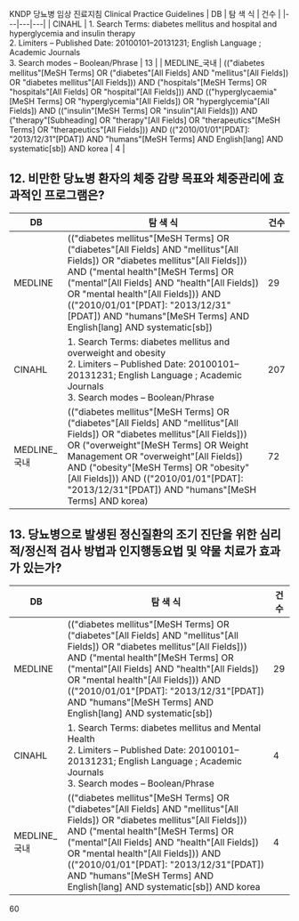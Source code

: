 KNDP 당뇨병 임상 진료지침 Clinical Practice Guidelines
| DB | 탐 색 식 | 건수 |
|---|---|---|
| CINAHL | 1. Search Terms: diabetes mellitus and hospital and hyperglycemia and insulin therapy<br>2. Limiters – Published Date: 20100101–20131231; English Language ; Academic Journals<br>3. Search modes – Boolean/Phrase | 13 |
| MEDLINE_국내 | (("diabetes mellitus"[MeSH Terms] OR ("diabetes"[All Fields] AND "mellitus"[All Fields]) OR "diabetes mellitus"[All Fields])) AND ("hospitals"[MeSH Terms] OR "hospitals"[All Fields] OR "hospital"[All Fields])) AND (("hyperglycaemia"[MeSH Terms] OR "hyperglycemia"[All Fields]) OR "hyperglycemia"[All Fields]) AND (("insulin"[MeSH Terms] OR "insulin"[All Fields])) AND ("therapy"[Subheading] OR "therapy"[All Fields] OR "therapeutics"[MeSH Terms] OR "therapeutics"[All Fields])) AND (("2010/01/01"[PDAT]: "2013/12/31"[PDAT]) AND "humans"[MeSH Terms] AND English[lang] AND systematic[sb]) AND korea | 4 |

## 12. 비만한 당뇨병 환자의 체중 감량 목표와 체중관리에 효과적인 프로그램은?

| DB | 탐 색 식 | 건수 |
|---|---|---|
| MEDLINE | (("diabetes mellitus"[MeSH Terms] OR ("diabetes"[All Fields] AND "mellitus"[All Fields]) OR "diabetes mellitus"[All Fields])) AND ("mental health"[MeSH Terms] OR ("mental"[All Fields] AND "health"[All Fields]) OR "mental health"[All Fields])) AND (("2010/01/01"[PDAT]: "2013/12/31"[PDAT]) AND "humans"[MeSH Terms] AND English[lang] AND systematic[sb]) | 29 |
| CINAHL | 1. Search Terms: diabetes mellitus and overweight and obesity<br>2. Limiters – Published Date: 20100101–20131231; English Language ; Academic Journals<br>3. Search modes – Boolean/Phrase | 207 |
| MEDLINE_국내 | (("diabetes mellitus"[MeSH Terms] OR ("diabetes"[All Fields] AND "mellitus"[All Fields]) OR "diabetes mellitus"[All Fields])) OR ("overweight"[MeSH Terms] OR Weight Management OR "overweight"[All Fields]) AND ("obesity"[MeSH Terms] OR "obesity"[All Fields])) AND (("2010/01/01"[PDAT]: "2013/12/31"[PDAT]) AND "humans"[MeSH Terms] AND korea) | 72 |

## 13. 당뇨병으로 발생된 정신질환의 조기 진단을 위한 심리적/정신적 검사 방법과 인지행동요법 및 약물 치료가 효과가 있는가?

| DB | 탐 색 식 | 건수 |
|---|---|---|
| MEDLINE | (("diabetes mellitus"[MeSH Terms] OR ("diabetes"[All Fields] AND "mellitus"[All Fields]) OR "diabetes mellitus"[All Fields])) AND ("mental health"[MeSH Terms] OR ("mental"[All Fields] AND "health"[All Fields]) OR "mental health"[All Fields])) AND (("2010/01/01"[PDAT]: "2013/12/31"[PDAT]) AND "humans"[MeSH Terms] AND English[lang] AND systematic[sb]) | 29 |
| CINAHL | 1. Search Terms: diabetes mellitus and Mental Health<br>2. Limiters – Published Date: 20100101–20131231; English Language ; Academic Journals<br>3. Search modes – Boolean/Phrase | 4 |
| MEDLINE_국내 | (("diabetes mellitus"[MeSH Terms] OR ("diabetes"[All Fields] AND "mellitus"[All Fields]) OR "diabetes mellitus"[All Fields])) AND ("mental health"[MeSH Terms] OR ("mental"[All Fields] AND "health"[All Fields]) OR "mental health"[All Fields])) AND (("2010/01/01"[PDAT]: "2013/12/31"[PDAT]) AND "humans"[MeSH Terms] AND English[lang] AND systematic[sb]) AND korea | 4 |
<PAGE>60